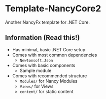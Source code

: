 
# Template-NancyCore2

Another NancyFx template for .NET Core.

## Information (Read this!)

- Has minimal, basic .NET Core setup
- Comes with most common dependencies
  - `Newtonsoft.Json`
- Comes with basic components
  - Sample module
- Comes with recommended structure
  - `Modules/` for Nancy Modules
  - `Views/` for Views
  - `content/` for static content
